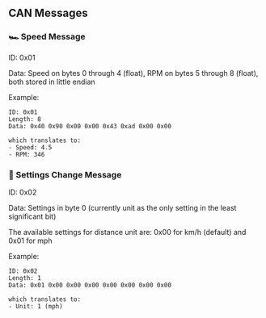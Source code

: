 ## CAN Messages

### 🏎️ Speed Message

ID: 0x01

Data: Speed on bytes 0 through 4 (float), RPM on bytes 5 through 8 (float), both stored in little endian

Example: 

    ID: 0x01
    Length: 8
    Data: 0x40 0x90 0x00 0x00 0x43 0xad 0x00 0x00

    which translates to:
    - Speed: 4.5
    - RPM: 346

### 🔧 Settings Change Message

ID: 0x02

Data: Settings in byte 0 (currently unit as the only setting in the least significant bit)

The available settings for distance unit are: 0x00 for km/h (default) and 0x01 for mph

Example:

    ID: 0x02
    Length: 1
    Data: 0x01 0x00 0x00 0x00 0x00 0x00 0x00 0x00

    which translates to:
    - Unit: 1 (mph)
